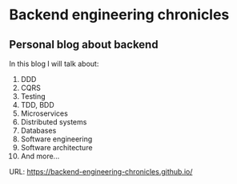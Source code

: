 # Backend engineering chronicles

## Personal blog about backend

In this blog I will talk about:

1. DDD
2. CQRS
3. Testing
4. TDD, BDD
5. Microservices
6. Distributed systems
7. Databases
8. Software engineering
9. Software architecture
10. And more...

URL: https://backend-engineering-chronicles.github.io/
